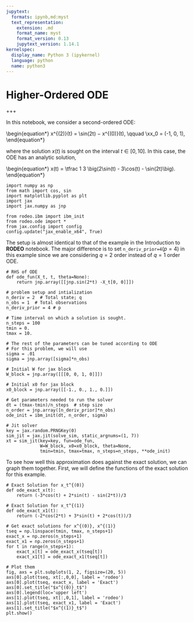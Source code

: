 ```yaml
---
jupytext:
  formats: ipynb,md:myst
  text_representation:
    extension: .md
    format_name: myst
    format_version: 0.13
    jupytext_version: 1.14.1
kernelspec:
  display_name: Python 3 (ipykernel)
  language: python
  name: python3
---
```


# Higher-Ordered ODE

+++

In this notebook, we consider a second-ordered ODE:

\begin{equation*}
x^{(2)}(t) = \sin(2t) − x^{(0)}(t), \qquad \xx_0 = (-1, 0, 1),
\end{equation*}

where the solution $x(t)$ is sought on the interval $t \in [0, 10]$.  In this case, the ODE has an analytic solution,

\begin{equation*}
x(t) = \tfrac 1 3 \big(2\sin(t) - 3\cos(t) - \sin(2t)\big).
\end{equation*}

```{code-cell} ipython3
import numpy as np
from math import cos, sin
import matplotlib.pyplot as plt
import jax
import jax.numpy as jnp

from rodeo.ibm import ibm_init
from rodeo.ode import *
from jax.config import config
config.update("jax_enable_x64", True)
```

The setup is almost identical to that of the example in the Introduction to **RODEO** notebook. The major difference is to set `n_deriv_prior=4`$(p=4)$ in this example since we are considering $q=2$ order instead of $q=1$ order ODE.

```{code-cell} ipython3
# RHS of ODE
def ode_fun(X_t, t, theta=None):
    return jnp.array([[jnp.sin(2*t) -X_t[0, 0]]])

# problem setup and intialization
n_deriv = 2  # Total state; q
n_obs = 1  # Total observations
n_deriv_prior = 4 # p

# Time interval on which a solution is sought.
n_steps = 100
tmin = 0.
tmax = 10.

# The rest of the parameters can be tuned according to ODE
# For this problem, we will use
sigma = .01
sigma = jnp.array([sigma]*n_obs)

# Initial W for jax block
W_block = jnp.array([[[0, 0, 1, 0]]])

# Initial x0 for jax block
x0_block = jnp.array([[-1., 0., 1., 0.]])

# Get parameters needed to run the solver
dt = (tmax-tmin)/n_steps  # step size
n_order = jnp.array([n_deriv_prior]*n_obs)
ode_init = ibm_init(dt, n_order, sigma)

# Jit solver
key = jax.random.PRNGKey(0)
sim_jit = jax.jit(solve_sim, static_argnums=(1, 7))
xt = sim_jit(key=key, fun=ode_fun,
             W=W_block, x0=x0_block, theta=None,
             tmin=tmin, tmax=tmax, n_steps=n_steps, **ode_init)
```

To see how well this approximation does against the exact solution, we can graph them together. First, we will define the functions of the exact solution for this example.

```{code-cell} ipython3
# Exact Solution for x_t^{(0)}
def ode_exact_x(t):
    return (-3*cos(t) + 2*sin(t) - sin(2*t))/3

# Exact Solution for x_t^{(1)}
def ode_exact_x1(t):
    return (-2*cos(2*t) + 3*sin(t) + 2*cos(t))/3
```

```{code-cell} ipython3
# Get exact solutions for x^{(0)}, x^{(1)}
tseq = np.linspace(tmin, tmax, n_steps+1)
exact_x = np.zeros(n_steps+1)
exact_x1 = np.zeros(n_steps+1)
for t in range(n_steps+1):
    exact_x[t] = ode_exact_x(tseq[t])
    exact_x1[t] = ode_exact_x1(tseq[t])

# Plot them
fig, axs = plt.subplots(1, 2, figsize=(20, 5))
axs[0].plot(tseq, xt[:,0,0], label = 'rodeo')
axs[0].plot(tseq, exact_x, label = 'Exact')
axs[0].set_title("$x^{(0)}_t$")
axs[0].legend(loc='upper left')
axs[1].plot(tseq, xt[:,0,1], label = 'rodeo')
axs[1].plot(tseq, exact_x1, label = 'Exact')
axs[1].set_title("$x^{(1)}_t$")
plt.show()
```
